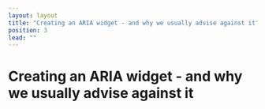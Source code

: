 ```yaml
---
layout: layout
title: "Creating an ARIA widget - and why we usually advise against it"
position: 3
lead: ""
---
```


# Creating an ARIA widget - and why we usually advise against it

